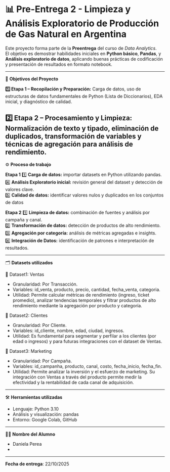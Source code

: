 
# 📊 Pre-Entrega 2 - Limpieza y Análisis Exploratorio de Producción de Gas Natural en Argentina

Este proyecto forma parte de la **Preentrega** del curso de *Data Analytics*.  
El objetivo es demostrar habilidades iniciales en **Python básico**, **Pandas**, y **Análisis exploratorio de datos**, aplicando buenas prácticas de codificación y presentación de resultados en formato notebook.

---

🎯 **Objetivos del Proyecto**

**1️⃣ Etapa 1 – Recopilación y Preparación:** Carga de datos, uso de estructuras de datos fundamentales de Python (Lista de Diccionarios), EDA inicial, y diagnóstico de calidad.

**2️⃣ Etapa 2 – Procesamiento y Limpieza:**  Normalización de texto y tipado, eliminación de duplicados, transformación de variables y técnicas de agregación para análisis de rendimiento.
---

⚙️ **Proceso de trabajo**

**Etapa 1**
1️⃣ **Carga de datos:** importar datasets en Python utilizando pandas.  
4️⃣ **Análisis Exploratorio inicial:** revisión general del dataset y detección de valores clave.  
5️⃣ **Calidad de datos:** identificar valores nulos y duplicados en los conjuntos de datos

**Etapa 2**
1️⃣ **Limpieza de datos:** combinación de fuentes y análisis por campaña y canal.  
2️⃣ **Transformación de datos:** detección de productos de alto rendimiento.  
3️⃣ **Agregación por categoría:** análisis de métricas agregadas e insights.  
4️⃣ **Integración de Datos:** identificación de patrones e interpretación de resultados.

---

🗂️ **Datasets utilizados**

📘 Dataset1: Ventas
  * Granularidad: Por Transacción.
  * Variables: id_venta, producto, precio, cantidad, fecha_venta, categoria.
  * Utilidad: Permite calcular métricas de rendimiento (ingreso, ticket promedio), analizar tendencias temporales y filtrar productos de alto rendimiento mediante la agregación por producto y categoría.

📘 Dataset2: Clientes
  * Granularidad: Por Cliente.
  * Variables: id_cliente, nombre, edad, ciudad, ingresos.
  * Utilidad: Es fundamental para segmentar y perfilar a los clientes (por edad o ingresos) y para futuras integraciones con el dataset de Ventas.

📘 Dataset3: Marketing
  * Granularidad: Por Campaña.
  * Variables: id_campanha, producto, canal, costo, fecha_inicio, fecha_fin.
  * Utilidad: Permite analizar la inversión y el esfuerzo de marketing. Su integración con Ventas a través del producto permite medir la efectividad y la rentabilidad de cada canal de adquisición.

---

🛠️ **Herramientas utilizadas**
  * Lenguaje: Python 3.10
  * Análisis y visualización: pandas
  * Entorno: Google Colab, GitHub

---

👩‍💻 **Nombre del Alumno**

- Daniela Perea
- 
---

**Fecha de entrega**: 22/10/2025
